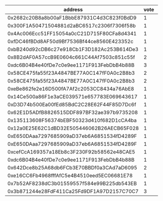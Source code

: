 address|vote|timestamp|signature
---|---|---|---
0x2682c20B8a8b00aF1BbbE87931C4d3C823f0BdD9|1|1598271612|0x6dff5ceccf22e713aa4ac15d6fc4607193145d2b7e1933c16a7081e1e4602fd01a475507d3dd69feecf6e30f8c017fbd294b2f26bcffc908dd2ac60a18b979a01b
0x300F1A50471504881d2aBC6517c2306f7306f58b|1|1598275269|0xbb43bf65e36b98b73b77f925b7833b9d39d5c6f22ce662bcaa36b291698d93440dd31c94fe7e0d2a57a93ed1500d81a28ac0e60b6bff309f7f8c0c85ddcfd1091b
0x4Ac006Ecc51FF15054a0cC21D715F80CFa8d4341|1|1598277017|0xeabe5cb07f1452fb6437752cd9f01bd265b1e844a729defe6cbb7194d50cbff26451d9f6251872608e1c09d13874f2ec623bf0a2c0ed47cd3222b519cabea6601b
0xfDC46fBDd8AF50d9Bf7536Bf44ce8560E423352c|1|1598277345|0xc9bac4737e2860405c94cd6a196383e9322ecbd96ac7417c4117bbbc9f6f2f8c7e16fca86af96238f03d14284536f302cf10b27be4074ad7cac20de900ff26dc1c
0xbB240d92cDB6c27e918Cb1F3D182Ac253B614De3|1|1598277890|0xdcb97e44106589a71a81966e9c942cf0b00fac9c84a80f9cb16bec995af076d34505a18ddf7fc1ebfe43e257bc057db2e730b6f4605385c3a26ae22091138d3d1b
0x8B2dAF0A57ccB9E0604c661C44Af7503c851c55f|2|1598278662|0x7d8d965cb225fd14c1148fc92de7e6fc1a6a2fdb2e2e056a82c1654273f8f2b511a5f071470f8c20de69fce88c49232ee259b9e24ac57f0e66ad47b2d712184c1b
0xdc6B04B4e40fDe7c0e9ee1171F913FebDbB4b88B|3|1598283707|0x3ac4e013fac5fb5bb864e3e3c37a97f76b23e457af3ea6f1d9b782cbaa3b3cc11144bb88a87afbb8bc0573ab827346869e2d2d1bd595eec4cff1b718215df3c61b
0x58CE475fa55f23A4847BE77A0C147fF0A0c2B8b3|2|1598286412|0x0c00b2e8c9812d048531ee5e24f9d79165bb80417caa60e8d905a34a10c0231f6b72addbba0e14e69fee4fb69d1bf413f6129b7d82cb43fca2242483992d567d1b
0x58CE475fa55f23A4847BE77A0C147fF0A0c2B8b3|2|1598286613|0xca7bb27a8431644e2f1b30a8d7a03aa229c73d2e608bcfaac7bb0684d9f8bb7e13c105059501ec7c16c22e17b50a058785d07fb98b4119e1dc09d744a90fc07b1b
0xeBe862fe2e16D500fA7Af2c2053CC8434a76AbE8|1|1598289248|0xcace78286153a35ac7280840339cfe80c3e132178d5f36dd2440bc5207ed56065c22a3ba773d082fabd451189dd1f840a53062b0a73a347ff4abad04ceab7dfe1c
0x14Ce500a86F1e3aCE039571e657783E069643617|1|1598289301|0xc3b1afa67900f9f63054d8f9b59d6687922763fc80f5d497015f4ed9506dc8d6018b66a35efc40734597c471e916cb6ae3b015aa944cc71d4390307ac48bf9d11b
0xD3D74b500Ea00fEd85BdC2C28E62F44F85D7Dc6f|1|1598290054|0xc0a6cc8c7ac3d795ee7b9fc322c2c1e3393647e1dad1227df05e0b24953b660a70e35387f5e045ba861d7c7f350ee2162fbe5ff4d872d2f8efaf4a61f1b7c3331b
0x62E1D5ADfB8826515DDF897BF32ae397b9735208|1|1598299707|0x096c9e8597aa65e5228750549ecb6772803772e00641e61afa285eb9ce4197500b7a5c5133543e8b4c3ed410a37635e84ffe0ab468fca70575ba60f50061958d1b
0x135113608F56374bEBF50323d410f682D1cCA4ba|1|1598309781|0xf2e3bccf182faedb8f15561efea5a4ad97260c6de8c6d2b219bd9967a672e94d56a20e470508261b6422b7b6332245d29e542988b96c720c7cbf3a454fc52a891b
0x12a0E25E62C1dBD32E505446062B26AECB65F028|1|1598345301|0x1de7a401840154d6f9c0b9229e986a02245d0119f4274681c9f179fe92b7a23e17d675f716114e35913f90bebb0f3f547b26c8d577276a1e53732ca7234ab4ac1b
0xE650DAaa7297685909aD37eb6A6851534fD4289F|1|1598350385|0x51b84fceba959caad19735ba8bdd21d01c852a1dd881eb5be5081ca50484dbc8335eaf4fb7aa434a77b733c235c114d0492c6cd8ac860bf3479822dd69a4e7901b
0xE650DAaa7297685909aD37eb6A6851534fD4289F|1|1598350466|0x418347cfea283934f7b3f071ac907d3a37007d958cbc3840ab16f94b43881c1c3f66851fdb94d661b2947f394a39888776cc2e3b2c00d5446b25eb19bde422a41c
0xcefCcA169357a18Eb8c3F230F92b58562e48CAE5|1|1598369398|0x48b371d155120c424d61b9fc06955be5584ae317c97f7422aa934285d4bcfd383cf8a79ff3cdd2817f35167ae422ff280f1739ef1cad81d95affbeae24dd98661b
0xdc6B04B4e40fDe7c0e9ee1171F913FebDbB4b88B|1|1598374581|0xf0a0cf7cc554edfd516359990bb6502646e9261ce7108ac6d7bd0606503c372c497e508582cd10607cdecdae3bad1407db3843525ba75c8b8ac25b9251dd7a781b
0x642Dce8b25A68db6FCb3E70BBDf0a3CAd7aD6095|2|1598462696|0xe553e0bc687cb43e48009e452a27a723dc1688a9ed0b613092b2239129e7db084c6ec23d06548ee3f914f5ee802ed69ea0506b2af0016ee8283a4f5096a922881b
0xe16CC6Fb4968fffAfC5e4B4510eed5EC06681E78|1|1598561564|0xa8eeccf6f63023fce6a6a3d7851f08021d1d357aa5df02cadd7bc69da278634c2d422e6e093754126905f9739aa48f53077322e854dbb612c6f89a0122d075401b
0x7b52AF8238dC3b01559557f584e99B225db543EB|1|1598614657|0xfecae008932355663c36f1b3f20e267e51cb6bd0b960aa649236c81632d9f8c4298a89f8970ea71d7a0ce85b2d365d1d822ebe0869afc02ea93e06fc8063f9381b
0x3b871244e28FdF411Ca25Fd9DF1A97D2157C70C7|3|1598778071|0xf0a271872a4ccc44c05386b2dd8e726786dc430d15f30d20fd958bce6b09b3171875832f9d75348fbc3f56c99918c906d0a412565917cf08def36acb98175f4b1b
